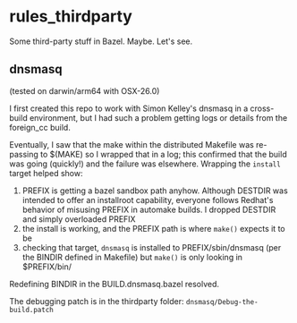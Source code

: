 # rules_thirdparty

Some third-party stuff in Bazel.  Maybe.  Let's see.

## dnsmasq
(tested on darwin/arm64 with OSX-26.0)

I first created this repo to work with Simon Kelley's dnsmasq in a cross-build environment, but I
had such a problem getting logs or details from the foreign_cc build.

Eventually, I saw that the make within the distributed Makefile was re-passing to $(MAKE) so I
wrapped that in a log; this confirmed that the build was going (quickly!) and the failure was
elsewhere.  Wrapping the `install` target helped show:

1. PREFIX is getting a bazel sandbox path anyhow.  Although DESTDIR was intended to offer an
    installroot capability, everyone follows Redhat's behavior of misusing PREFIX in automake
    builds.  I dropped DESTDIR and simply overloaded PREFIX
2. the install is working, and the PREFIX path is where `make()` expects it to be
3. checking that target, `dnsmasq` is installed to PREFIX/sbin/dnsmasq (per the BINDIR defined in
    Makefile) but `make()` is only looking in $PREFIX/bin/

Redefining BINDIR in the BUILD.dnsmasq.bazel resolved.

The debugging patch is in the thirdparty folder: `dnsmasq/Debug-the-build.patch`

